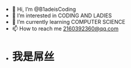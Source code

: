 - 👋 Hi, I’m @B1adeisCoding
- 👀 I’m interested in CODING AND LADIES
- 🌱 I’m currently learning COMPUTER SCIENCE
- 📫 How to reach me 2160392360@qq.com
- <h1>我是屌丝</h1>

<!---
B1adeisCoding/B1adeisCoding is a ✨ special ✨ repository because its `README.md` (this file) appears on your GitHub profile.
You can click the Preview link to take a look at your changes.
--->
